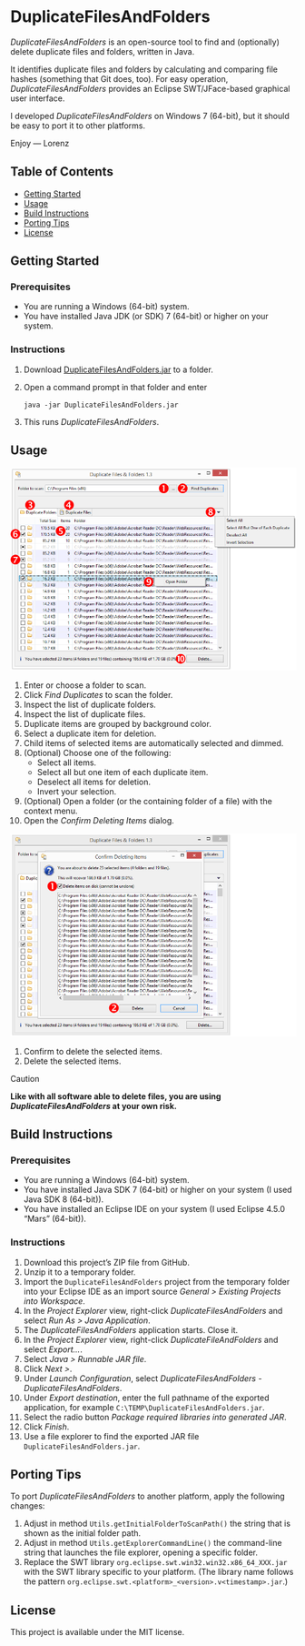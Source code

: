 # DuplicateFilesAndFolders

_DuplicateFilesAndFolders_ is an open-source tool to find and (optionally) delete duplicate files and folders, written in Java.

It identifies duplicate files and folders by calculating and comparing file hashes (something that Git does, too). For easy operation, _DuplicateFilesAndFolders_ provides an Eclipse SWT/JFace-based graphical user interface.

I developed _DuplicateFilesAndFolders_ on Windows 7 (64-bit), but it should be easy to port it to other platforms.

Enjoy &mdash; Lorenz

## Table of Contents

* [Getting Started](#getting-started)
* [Usage](#usage)
* [Build Instructions](#build-instructions)
* [Porting Tips](#porting-tips)
* [License](#license)

## Getting Started

### Prerequisites

* You are running a Windows (64-bit) system.
* You have installed Java JDK (or SDK) 7 (64-bit) or higher on your system.

### Instructions
1. Download [DuplicateFilesAndFolders.jar](https://github.com/lwiest/DuplicateFilesAndFolders/releases/download/v2.0/DuplicateFilesAndFolders.jar) to a folder.
2. Open a command prompt in that folder and enter

   ```
   java -jar DuplicateFilesAndFolders.jar
   ```
3. This runs _DuplicateFilesAndFolders_.

## Usage

<img src="pics/image1.png" width="660"/>

1. Enter or choose a folder to scan.
2. Click _Find Duplicates_ to scan the folder.
3. Inspect the list of duplicate folders.
4. Inspect the list of duplicate files.
5. Duplicate items are grouped by background color.
6. Select a duplicate item for deletion.
7. Child items of selected items are automatically selected and dimmed.
8. (Optional) Choose one of the following:
   * Select all items.
   * Select all but one item of each duplicate item.
   * Deselect all items for deletion.
   * Invert your selection.
9. (Optional) Open a folder (or the containing folder of a file) with the context menu.
10. Open the _Confirm Deleting Items_ dialog.

<img src="pics/image2.png" width="660"/>

1. Confirm to delete the selected items.
2. Delete the selected items.

> [!CAUTION]
> **Like with all software able to delete files, you are using _DuplicateFilesAndFolders_ at your own risk.**

## Build Instructions

### Prerequisites

* You are running a Windows (64-bit) system.
* You have installed Java SDK 7 (64-bit) or higher  on your system (I used Java SDK 8 (64-bit)).
* You have installed an Eclipse IDE on your system (I used Eclipse 4.5.0 &ldquo;Mars&rdquo; (64-bit)).

### Instructions

1. Download this project&rsquo;s ZIP file from GitHub.
2. Unzip it to a temporary folder.
3. Import the `DuplicateFilesAndFolders` project from the temporary folder into your Eclipse IDE as an import source _General > Existing Projects into Workspace_.
4. In the _Project Explorer_ view, right-click _DuplicateFilesAndFolders_ and select _Run As > Java Application_.
5. The _DuplicateFilesAndFolders_ application starts. Close it.
6. In the _Project Explorer_ view, right-click _DuplicateFileAndFolders_ and select _Export..._.
7. Select _Java > Runnable JAR file_.
8. Click _Next >_.
9. Under _Launch Configuration_, select _DuplicateFilesAndFolders - DuplicateFilesAndFolders_.
10. Under _Export destination_, enter the full pathname of the exported application, for example `C:\TEMP\DuplicateFilesAndFolders.jar`.
11. Select the radio button _Package required libraries into generated JAR_.
12. Click _Finish_.
13. Use a file explorer to find the exported JAR file `DuplicateFilesAndFolders.jar`.

## Porting Tips

To port _DuplicateFilesAndFolders_ to another platform, apply the following changes:

1. Adjust in method `Utils.getInitialFolderToScanPath()` the string that is shown as the initial folder path.
2. Adjust in method `Utils.getExplorerCommandLine()` the command-line string that launches the file explorer, opening a specific folder.
3. Replace the SWT library `org.eclipse.swt.win32.win32.x86_64_XXX.jar` with the SWT library specific to your platform. (The library name follows the pattern `org.eclipse.swt.<platform>_<version>.v<timestamp>.jar`.)

## License

This project is available under the MIT license.
